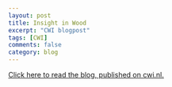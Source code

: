 ```yaml
---
layout: post
title: Insight in Wood
excerpt: "CWI blogpost"
tags: [CWI]
comments: false
category: blog
---
```


[Click here to read the blog, published on cwi.nl.](https://www.cwi.nl/news/blogs/insight-in-wood-dating-wooden-objects-with-3d-ct-imaging)

